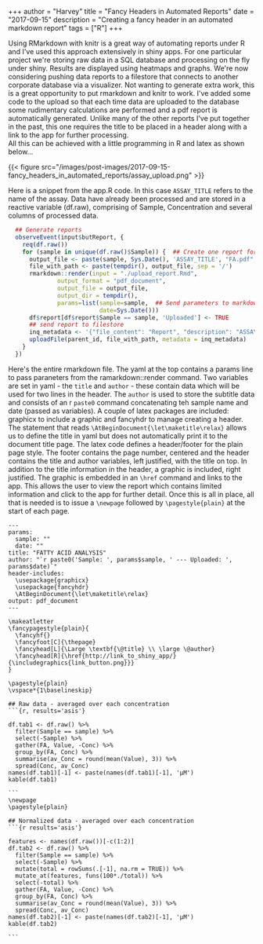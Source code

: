 +++
author = "Harvey"
title = "Fancy Headers in Automated Reports"
date = "2017-09-15"
description = "Creating a fancy header in an automated markdown report"
tags = ["R"]
+++

Using RMarkdown with knitr is a great way of automating reports under R and I've used this approach extensively in shiny apps.  For one particular project we're storing raw data in a SQL database and processing on the fly under shiny.  Results are displayed using heatmaps and graphs.  We're now considering pushing data reports to a filestore that connects to another corporate database via a visualizer.  Not wanting to generate extra work, this is a great opportunity to put rmarkdown and knitr to work.  I've added some code to the upload so that each time data are uploaded to the database some rudimentary calculations are performed and a pdf report is automatically generated.  Unlike many of the other reports I've put together in the past, this one requires the title to be placed in a header along with a link to the app for further processing.  
All this can be achieved with a little programming in R and latex as shown below...

{{< figure src="/images/post-images/2017-09-15-fancy_headers_in_automated_reports/assay_upload.png" >}}

Here is a snippet from the app.R code.  In this case `ASSAY_TITLE` refers to the name of the assay.  Data have already been processed and are stored in a reactive variable (df.raw), comprising of Sample, Concentration and several columns of processed data.

```r
  ## Generate reports
  observeEvent(input$butReport, {
    req(df.raw())
    for (sample in unique(df.raw()$Sample)) {  ## Create one report for each sample
      output_file <- paste(sample, Sys.Date(), 'ASSAY_TITLE', "FA.pdf", sep='_')
      file_with_path <- paste(tempdir(), output_file, sep = '/')
      rmarkdown::render(input = "./upload_report.Rmd",
              output_format = "pdf_document",
              output_file = output_file,
              output_dir = tempdir(),
              params=list(sample=sample,  ## Send parameters to markdown yaml
                          date=Sys.Date()))
      df$report[df$report$Sample == sample, 'Uploaded'] <- TRUE
      ## send report to filestore
      inq_metadata <- '{"file_content": "Report", "description": "ASSAY_TITLE Report file"}'
      uploadFile(parent_id, file_with_path, metadata = inq_metadata)
    }
  })
```

Here's the entire rmarkdown file.  The yaml at the top contains a params line to pass paraneters from the ramarkdown::render command.  Two variables are set in yaml - the `title` and `author` - these contain data which will be used for two lines in the header.  The `author` is used to store the subtitle data and consists of an r `paste0` command concatenating teh sample name and date (passed as variables).  A couple of latex packages are included: graphicx to include a graphic and fancyhdr to manage creating a header.  The statement that reads `\AtBeginDocument{\let\maketitle\relax}` allows us to define the title in yaml but does not automatically print it to the document title page.
The latex code defines a header/footer for the plain page style.  The footer contains the page number, centered and the header contains the title and author variables, left justified, with the title on top.  In addition to the title information in the header, a graphic is included, right justified.  The graphic is embedded in an `\href` command and links to the app.  This allows the user to view the report which contains limited information and click to the app for further detail.
Once this is all in place, all that is needed is to issue a `\newpage` followed by `\pagestyle{plain}` at the start of each page.


    ---
    params: 
      sample: ""
      date: ""
    title: "FATTY ACID ANALYSIS"
    author: "`r paste0('Sample: ', params$sample, ' --- Uploaded: ', params$date)`"
    header-includes:
      \usepackage{graphicx}
      \usepackage{fancyhdr}
      \AtBeginDocument{\let\maketitle\relax}
    output: pdf_document
    ---
    
    \makeatletter
    \fancypagestyle{plain}{
      \fancyhf{}
      \fancyfoot[C]{\thepage}
      \fancyhead[L]{\Large \textbf{\@title} \\ \large \@author}
      \fancyhead[R]{\href{http://link_to_shiny_app/}{\includegraphics{link_button.png}}}
    }

    \pagestyle{plain}
    \vspace*{1\baselineskip}
    
    ## Raw data - averaged over each concentration
    ```{r, results='asis'}

    df.tab1 <- df.raw() %>%
      filter(Sample == sample) %>%
      select(-Sample) %>%
      gather(FA, Value, -Conc) %>%
      group_by(FA, Conc) %>%
      summarise(av_Conc = round(mean(Value), 3)) %>%
      spread(Conc, av_Conc)
    names(df.tab1)[-1] <- paste(names(df.tab1)[-1], 'µM')
    kable(df.tab1)

    ```
    \newpage
    \pagestyle{plain}

    ## Normalized data - averaged over each concentration
    ```{r results='asis'}

    features <- names(df.raw())[-c(1:2)]
    df.tab2 <- df.raw() %>%
      filter(Sample == sample) %>%
      select(-Sample) %>%
      mutate(total = rowSums(.[-1], na.rm = TRUE)) %>%
      mutate_at(features, funs(100*./total)) %>%
      select(-total) %>%
      gather(FA, Value, -Conc) %>%
      group_by(FA, Conc) %>%
      summarise(av_Conc = round(mean(Value), 3)) %>%
      spread(Conc, av_Conc)
    names(df.tab2)[-1] <- paste(names(df.tab2)[-1], 'µM')
    kable(df.tab2)

    ```
